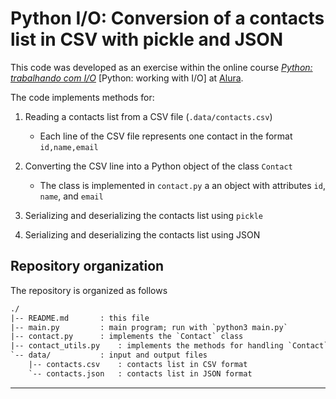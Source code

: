 # Python I/O: Conversion of a contacts list in CSV with pickle and JSON

This code was developed as an exercise within the online course
[_Python: trabalhando com I/O_](https://cursos.alura.com.br/course/python-3-trabalhando-com-io)
\[Python: working with I/O\] at [Alura](https://www.alura.com.br/).

The code implements methods for:

1. Reading a contacts list from a CSV file (`.data/contacts.csv`)

    - Each line of the CSV file represents one contact in the format `id,name,email`

2. Converting the CSV line into a Python object of the class `Contact`

    - The class is implemented in `contact.py` a an object with attributes `id`, `name`, and `email`

3. Serializing and deserializing the contacts list using `pickle`

4. Serializing and deserializing the contacts list using JSON

## Repository organization

The repository is organized as follows

```txt
./
|-- README.md       : this file
|-- main.py         : main program; run with `python3 main.py`
|-- contact.py      : implements the `Contact` class
|-- contact_utils.py    : implements the methods for handling `Contact` objects
`-- data/           : input and output files
    |-- contacts.csv    : contacts list in CSV format
    `-- contacts.json   : contacts list in JSON format
```

---
